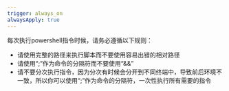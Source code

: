```yaml
---
trigger: always_on
alwaysApply: true
---
```

每次执行powershell指令时候，请务必遵循以下规则：
- 请使用完整的路径来执行脚本而不要使用容易出错的相对路径
- 请使用“;”作为命令的分隔符而不要使用“&&”
- 请不要分次执行指令，因为分次有时候会分开到不同终端中，导致前后环境不一致，所以你可以使用“;”作为命令的分隔符，一次性执行所有需要的指令